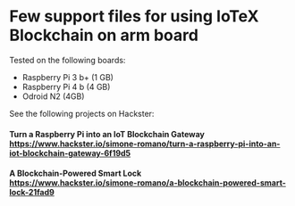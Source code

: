 # Few support files for using IoTeX Blockchain on arm board

Tested on the following boards:

- Raspberry Pi 3 b+ (1 GB)
- Raspberry Pi 4 b (4 GB)
- Odroid N2 (4GB)

See the following projects on Hackster:
#### Turn a Raspberry Pi into an IoT Blockchain Gateway<br>https://www.hackster.io/simone-romano/turn-a-raspberry-pi-into-an-iot-blockchain-gateway-6f19d5
#### A Blockchain-Powered Smart Lock<br>https://www.hackster.io/simone-romano/a-blockchain-powered-smart-lock-21fad9

